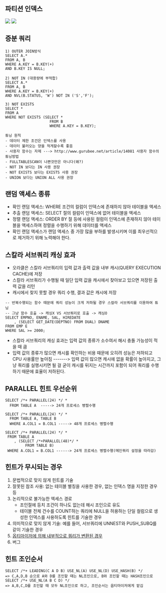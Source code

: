 ## 파티션 인덱스
![](../assets/sql/%ED%8C%8C%ED%8B%B0%EC%85%98%EC%9D%B8%EB%8D%B1%EC%8A%A4.png)
![](../assets/sql/%ED%8C%8C%ED%8B%B0%EC%85%98%EC%9D%B8%EB%8D%B1%EC%8A%A4%EC%A0%95%EB%A6%AC.PNG)

## 증분 쿼리
```
1) OUTER JOIN방식
SELECT A.*
FROM A, B
WHERE A.KEY = B.KEY(+)
AND B.KEY IS NULL;

2) NOT IN (대용량에 부적합)
SELECT A.* 
FROM A, B
WHERE A.KEY = B.KEY(+)
AND NVL(B.STATUS, 'W') NOT IN ('S','F');

3) NOT EXISTS
SELECT *
FROM A
WHERE NOT EXISTS (SELECT *
                    FROM B
                    WHERE A.KEY = B.KEY);

튜닝 원칙
- 데이터 제한 조건은 인덱스를 사용
- 데이터 불러오는 양을 적게할수록 좋음
- 사용자 함수는 자제 ---> http://www.gurubee.net/article/14081 사용자 함수의 튜닝방법
- FULLTABLESCAN이 나쁜것만은 아니다(왜?)
- NOT IN 보다는 IN 사용 권장
- NOT EXISTS 보다는 EXISTS 사용 권장
- UNION 보다는 UNION ALL 사용 권장 
```

## 랜덤 액세스 종류
- 확인 랜덤 액세스: WHERE 조건의 컬럼이 인덱스에 존재하지 않아 테이블을 액세스 
- 추출 랜덤 액세스: SELECT 절의 컬럼이 인덱스에 없어 테이블을 액세스
- 정렬 랜덤 액세스: ORDER BY 절 등에 사용된 컬럼이 인덱스에 존재하지 않아 테이블을 액세스하여 정렬을 수행하기 위해 데이터를 액세스 
- 확인 랜덤 액세스가 랜덤 액세스 중 가장 많을 부하를 발생시키며 이를 최우선적으로 제거하기 위해 노력해야 한다. 


## 스칼라 서브쿼리 캐싱 효과
- 오라클은 스칼라 서브쿼리의 입력 값과 출력 값을 내부 캐시(QUERY EXECUTION CACHE)에 저장
- 스칼라 서브쿼리가 수행될 때 일단 입력 값을 캐시에서 찾아보고 있으면 저장된 출력 값을 리턴
- 캐시에서 찾지 못할 경우 쿼리 수행, 결과 값은 캐시에 저장
```
-- 반복수행되는 함수 때문에 쿼리 성능이 크게 저하될 경우 스칼라 서브쿼리를 이용하여 튜닝
-- 그냥 함수 호출 -> 캐싱X VS 서브쿼리로 호출 -> 캐싱O 
SELECT EMPNO, ENAME, SAL, HIREDATE
    , (SELECT GET_DATE(DEPTNO) FROM DUAL) DNAME
FROM EMP E
WHERE SAL >= 2000;
```
- 스칼라 서브쿼리의 캐싱 효과는 입력 값의 종류가 소수여서 해시 충돌 가능성이 적을 때 큼
- 입력 값의 종류가 많으면 캐시를 확인하는 비용 때문에 오히려 성능은 저하되고 CPU 사용률만 높아짐 -------> 입력 값이 많으면 캐시에 없을 확률이 높아지고, 그냥 쿼리를 실행시키면 될 걸 굳이 캐시를 뒤지는 시간까지 포함이 되어 쿼리를 수행하기 때문에 효율이 저하된다.

## PARALLEL 힌트 우선순위
```
SELECT /*+ PARALLEL(24) */ *
  FROM TABLE A  -----> 24개 프로세스 병렬수행

SELECT /*+ PARALLEL(24) */ *
  FROM TABLE A, TABLE B  
  WHERE A.COL1 = B.COL1 -----> 48개 프로세스 병렬수행

SELECT /*+ PARALLEL(24) */ *
 FROM TABLE A
    , (SELECT /*+PARALLEL(48)*/ *
         FROM TABLE B)
 WHERE A.COL1 = B.COL1 ------> 24개 프로세스 병렬수행(메인쿼리 설정을 따라감)
```

## 힌트가 무시되는 경우 
1. 문법적으로 맞지 않게 힌트를 기술
2. 잘못된 참조 사용: 없는 테이블 별칭을 사용한 경우, 없는 인덱스 명을 지정한 경우 등 
3. 논리적으로 불가능한 엑세스 경로 
    - 조인절에 등치 조건이 하나도 없는데 해시 조인으로 유도
    - 테이블 전체 건수를 COUNT하는 쿼리에 NULL을 허용하는 단일 컬럼으로 생성한 인덱스를 사용하도록 힌트를 기술한 경우
4. 의미적으로 맞지 않게 기술: 예를 들어, 서브쿼리에 UNNEST와 PUSH_SUBQ를 같이 기술한 경우
5. <U>옵티마이저에 의해 내부적으로 쿼리가 변환된 경우</U>
6. 버그 

## 힌트 조인순서 
```
SELECT /*+ LEADING(C A D B) USE_NL(A) USE_NL(D) USE_HASH(B) */
=> C,A,D,B 순으로 A와 D를 조인할 때는 NL조인으로, B와 조인할 때는 HASH조인으로
SELECT /*+ USE_NL(A B C D) */ 
=> A,B,C,D를 조인할 때 모두 NL조인으로 하고, 조인순서는 옵티마이저에게 맡김
```
